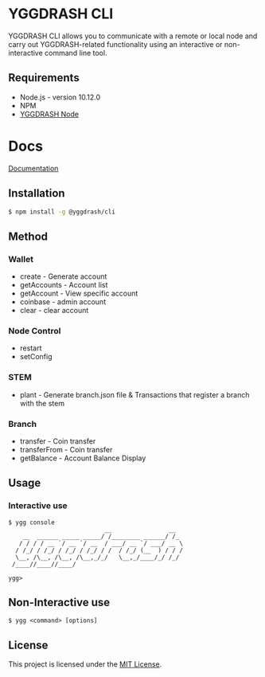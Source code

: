 # YGGDRASH CLI
YGGDRASH CLI allows you to communicate with a remote or local node and carry out YGGDRASH-related functionality using an interactive or non-interactive command line tool.

## Requirements
- Node.js - version 10.12.0
- NPM
- [YGGDRASH Node](https://github.com/yggdrash/yggdrash)

# Docs
[Documentation](./docs/index.md)

## Installation
```sh
$ npm install -g @yggdrash/cli
```

## Method
### Wallet
- create - Generate account
- getAccounts - Account list
- getAccount - View specific account
- coinbase - admin account
- clear - clear account

### Node Control
- restart
- setConfig

### STEM
- plant - Generate branch.json file & Transactions that register a branch with the stem

### Branch
- transfer - Coin transfer
- transferFrom - Coin transfer
- getBalance - Account Balance Display

## Usage
### Interactive use
```
$ ygg console
                           __                __
    __  ______ _____ _____/ /________ ______/ /_
   / / / / __ `/ __ `/ __  / ___/ __ `/ ___/ __ \
  / /_/ / /_/ / /_/ / /_/ / /  / /_/ (__  ) / / /
  \__, /\__, /\__, /\__,_/_/   \__,_/____/_/ /_/
 /____//____//____/

ygg> 
```

## Non-Interactive use
```
$ ygg <command> [options]
```

## License
This project is licensed under the [MIT License](LICENSE).
